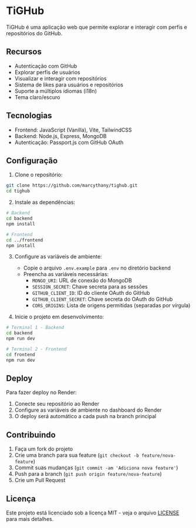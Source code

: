 # TiGHub

TiGHub é uma aplicação web que permite explorar e interagir com perfis e repositórios do GitHub.

## Recursos

- Autenticação com GitHub
- Explorar perfis de usuários
- Visualizar e interagir com repositórios
- Sistema de likes para usuários e repositórios
- Suporte a múltiplos idiomas (i18n)
- Tema claro/escuro

## Tecnologias

- Frontend: JavaScript (Vanilla), Vite, TailwindCSS
- Backend: Node.js, Express, MongoDB
- Autenticação: Passport.js com GitHub OAuth

## Configuração

1. Clone o repositório:

```bash
git clone https://github.com/marcythany/tighub.git
cd tighub
```

2. Instale as dependências:

```bash
# Backend
cd backend
npm install

# Frontend
cd ../frontend
npm install
```

3. Configure as variáveis de ambiente:
   - Copie o arquivo `.env.example` para `.env` no diretório backend
   - Preencha as variáveis necessárias:
     - `MONGO_URI`: URL de conexão do MongoDB
     - `SESSION_SECRET`: Chave secreta para as sessões
     - `GITHUB_CLIENT_ID`: ID do cliente OAuth do GitHub
     - `GITHUB_CLIENT_SECRET`: Chave secreta do OAuth do GitHub
     - `CORS_ORIGINS`: Lista de origens permitidas (separadas por vírgula)

4. Inicie o projeto em desenvolvimento:

```bash
# Terminal 1 - Backend
cd backend
npm run dev

# Terminal 2 - Frontend
cd frontend
npm run dev
```

## Deploy

Para fazer deploy no Render:

1. Conecte seu repositório ao Render
2. Configure as variáveis de ambiente no dashboard do Render
3. O deploy será automático a cada push na branch principal

## Contribuindo

1. Faça um fork do projeto
2. Crie uma branch para sua feature (`git checkout -b feature/nova-feature`)
3. Commit suas mudanças (`git commit -am 'Adiciona nova feature'`)
4. Push para a branch (`git push origin feature/nova-feature`)
5. Crie um Pull Request

## Licença

Este projeto está licenciado sob a licença MIT - veja o arquivo [LICENSE](LICENSE) para mais detalhes.

